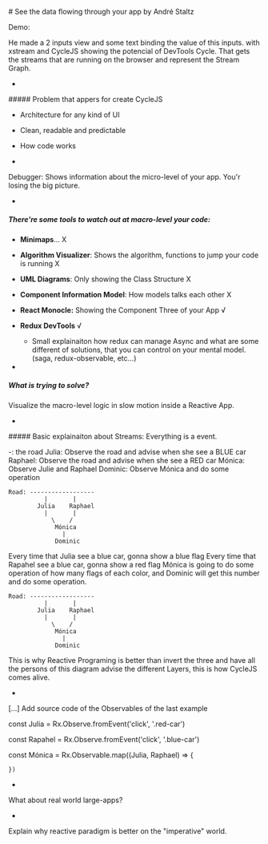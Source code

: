 # See the data flowing through your app by André Staltz

Demo:

He made a 2 inputs view and some text binding the value of this inputs.
with xstream and CycleJS showing the potencial of DevTools Cycle.
That gets the streams that are running on the browser and represent the Stream
Graph.

-

##### Problem that appers for create CycleJS
- Architecture for any kind of UI
- Clean, readable and predictable
- How code works

-

Debugger: Shows information about the micro-level of your app.
You'r losing the big picture.

-

##### There're some tools to watch out at macro-level your code:
- **Minimaps**... X
- **Algorithm Visualizer**: Shows the algorithm, functions to jump your code is running X
- **UML Diagrams**: Only showing the Class Structure X
- **Component Information Model**: How models talks each other X
- **React Monocle:** Showing the Component Three of your App √
- **Redux DevTools** √
  - Small explainaiton how redux can manage Async and what are some different of solutions,
    that you can control on your mental model. (saga, redux-observable, etc...)

-

##### What is trying to solve?
  Visualize the macro-level logic in slow motion inside a Reactive App.

-

##### Basic explainaiton about Streams:
  Everything is a event.

-: the road
Julia: Observe the road and advise when she see a BLUE car
Raphael: Observe the road and advise when she see a RED car
Mónica: Observe Julie and Raphael
Dominic: Observe Mónica and do some operation

```
Road: ------------------
          |       |
        Julia    Raphael
          |       |
            \    /
             Mónica
               |
             Dominic
```

Every time that Julia see a blue car, gonna show a blue flag
Every time that Rapahel see a blue car, gonna show a red flag
Mónica is going to do some operation of how many flags of each color,
and Dominic will get this number and do some operation.

```
Road: ------------------
          |       |
        Julia    Raphael
          |       |
            \    /
             Mónica
               |
             Dominic
```

This is why Reactive Programing is better than invert the three and have
all the persons of this diagram advise the different Layers,
this is how CycleJS comes alive.

-

[...]
Add source code of the Observables of the last example

const Julia =
  Rx.Observe.fromEvent('click', '.red-car')

const Rapahel =
  Rx.Observe.fromEvent('click', '.blue-car')

const Mónica =
  Rx.Observable.map((Julia, Raphael) => {

    })

-

What about real world large-apps?

-

Explain why reactive paradigm is better on the "imperative" world.
